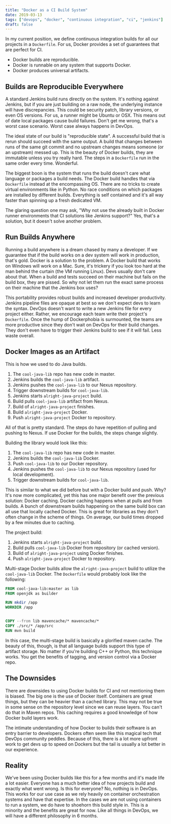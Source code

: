 ```yaml
---
title: "Docker as a CI Build System"
date: 2019-03-13
tags: ["devops", "docker", "continuous integration", "ci", "jenkins"]
draft: false
---
```


In my current position, we define continuous integration builds for all our projects in a `Dockerfile`. For us, Docker provides a set of guarantees that are perfect for CI.

* Docker builds are reproducible.
* Docker is runnable on any system that supports Docker.
* Docker produces universal artifacts.

## Builds are Reproducible Everywhere

A standard Jenkins build runs directly on the system. It's nothing against Jenkins, but if you are just building on a raw node, the underlying instance will have discrepancies. This could be security patch, library versions, or even OS versions. For us, a runner might be Ubuntu or OSX. This means out of date local packages cause build failures. Don't get me wrong, that's a worst case scenario. Worst case always happens in DevOps.

The ideal state of our build is "reproducible state". A successful build that is rerun should succeed with the same output. A build that changes between runs of the same git commit and no upstream changes means someone (or an upstream) messed up. This is the beauty of Docker builds, they are immutable unless you try really hard. The steps in a `Dockerfile` run in the same order every time. Wonderful.

The biggest boon is the system that runs the build doesn't care what language or packages a build needs. The Docker build handles that via `Dockerfile` instead at the encompassing OS. There are no tricks to create virtual environments like in Python. No race conditions on which packages are installed by different builds. Everything is self contained and it's all way faster than spinning up a fresh dedicated VM.

The glaring question one may ask, "Why not use the already built in Docker runner environments that CI solutions like Jenkins support?" Yes, that's a solution, but it doesn't solve another problem.

## Run Builds Anywhere

Running a build anywhere is a dream chased by many a developer. If we guarantee that if the build works on a dev system will work in production, that's gold. Docker is a solution to the problem. A Docker build that works on Windows will work on a Mac. Sure, it's trickery if you look too hard at the man behind the curtain (the VM running Linux). Devs usually don't care about that. When a build and tests succeed on their machine but fails on the build box, they are pissed. So why not let them run the exact same process on their machine that the Jenkins box uses?

This portability provides robust builds and increased developer productivity. Jenkins pipeline files are opaque at best so we don't expect devs to learn the syntax. DevOps doesn't want to write a new Jenkins file for every project either. Rather, we encourage each team write their project's `Dockerfile`. Once the hump of Dockerphobia is surmounted, the teams are more productive since they don't wait on DevOps for their build changes. They don't even have to trigger their Jenkins build to see if it will fail. Less waste overall.

## Docker Images as an Artifact

This is how we used to do Java builds.

1. The `cool-java-lib` repo has new code in master.
2. Jenkins builds the `cool-java-lib` artifact.
3. Jenkins pushes the `cool-java-lib` to our Nexus repository.
4. Trigger downstream builds for `cool-java-lib`.
5. Jenkins starts `alright-java-project` build.
6. Build pulls `cool-java-lib` artifact from Nexus.
7. Build of `alright-java-project` finishes.
8. Build `alright-java-project` Docker.
9. Push `alright-java-project` Docker to repository.

All of that is pretty standard. The steps do have repetition of pulling and pushing to Nexus. If use Docker for the builds, the steps change slightly.

Building the library would look like this:

1. The `cool-java-lib` repo has new code in master.
2. Jenkins builds the `cool-java-lib` Docker.
3. Push `cool-java-lib` to our Docker repository.
4. Jenkins pushes the `cool-java-lib` to our Nexus repository (used for local development).
5. Trigger downstream builds for `cool-java-lib`.

This is similar to what we did before but with a Docker build and push. Why? It's now more complicated, yet this has one major benefit over the previous solution: Docker caching. Docker caching happens when at pulls and from builds. A bunch of downstream builds happening on the same build box can all use that locally cached Docker. This is great for libraries as they don't often change in the scheme of things. On average, our build times dropped by a few minutes due to caching.

The project build:

1. Jenkins starts `alright-java-project` build.
2. Build pulls `cool-java-lib` Docker from repository (or cached version).
3. Build of `alright-java-project` using Docker finishes.
4. Push `alright-java-project` Docker to repository.

Multi-stage Docker builds allow the `alright-java-project` build to utilize the `cool-java-lib` Docker. The `Dockerfile` would probably look like the following:

```Dockerfile
FROM cool-java-lib:master as lib
FROM openjdk as builder

RUN mkdir /app
WORKDIR /app


COPY --from lib mavencache/* mavencache/*
COPY ./src/* /app/src
RUN mvn build
```

In this case, the multi-stage build is basically a glorified maven cache. The beauty of this, though, is that all language builds support this type of artifact storage. No matter if you're building C++ or Python, this technique works. You get the benefits of tagging, and version control via a Docker repo.

## The Downsides

There are downsides to using Docker builds for CI and not mentioning them is biased. The big one is the use of Docker itself. Containers are great things, but they can be heavier than a cached library. This may not be true in some sense on the repository level since we can reuse layers. You can't do that in Maven repos. This caching requires a good knowledge of how Docker build layers work.

The intimate understanding of how Docker to builds their software is an entry barrier to developers. Dockers often seem like this magical tech that DevOps community peddles. Because of this, there is a lot more upfront work to get devs up to speed on Dockers but the tail is usually a lot better in our experience.

## Reality

We've been using Docker builds like this for a few months and it's made life a lot easier. Everyone has a much better idea of how projects build and exactly what went wrong. Is this for everyone? No, nothing is in DevOps. This works for our use case as we rely heavily on container orchestration systems and have that expertise. In the cases we are not using containers to run a system, we do have to shoehorn this build style in. This is a minority and the benefits are great for now. Like all things in DevOps, we will have a different philosophy in 6 months.
